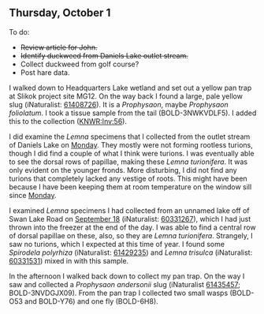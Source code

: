 
## Thursday, October 1

To do:

* ~~Review article for John.~~
* ~~Identify duckweed from Daniels Lake outlet stream.~~
* Collect duckweed from golf course?
* Post hare data.

I walked down to Headquarters Lake wetland and set out a yellow pan trap at Slikok project site MG12. On the way back I found a large, pale yellow slug (iNaturalist: [61408726](https://www.inaturalist.org/observations/61408726)). It is a *Prophysaon*, maybe *Prophysaon foliolatum*. I took a tissue sample from the tail (BOLD-3NWKVDLF5). I added this to the collection ([KNWR:Inv:56](https://arctos.database.museum/guid/KNWR:Inv:56)).

I did examine the *Lemna* specimens that I collected from the outlet stream of Daniels Lake on [Monday](#monday-september-28). They mostly were not forming rootless turions, though I did find a couple of what I think were turions. I was eventually able to see the dorsal rows of papillae, making these *Lemna turionifera*. It was only evident on the younger fronds. More disturbing, I did not find any turions that completely lacked any vestige of roots. This might have been because I have been keeping them at room temperature on the window sill since [Monday](#monday-september-28).

I examined *Lemna* specimens I had collected from an unnamed lake off of Swan Lake Road on [September 18](#friday-september-18) (iNaturalist: [60331267](https://www.inaturalist.org/observations/60331267)), which I had just thrown into the freezer at the end of the day. I was able to find a central row of dorsal papillae on these, also, so they are *Lemna turionifera*. Strangely, I saw no turions, which I expected at this time of year. I found some *Spirodela polyrhiza* (iNaturalist: [61429235](https://www.inaturalist.org/observations/61429235)) and *Lemna trisulca* (iNaturalist: [60331531](https://www.inaturalist.org/observations/60331531)) mixed in with this sample.

In the afternoon I walked back down to collect my pan trap. On the way I saw and collected a *Prophysaon andersonii* slug (iNaturalist [61435457](https://www.inaturalist.org/observations/61435457); BOLD-3NVDGJX09). From the pan trap I collected two small wasps (BOLD-O53 and BOLD-Y76) and one fly (BOLD-6H8).

